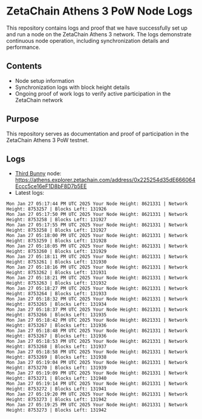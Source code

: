 # ZetaChain Athens 3 PoW Node Logs
This repository contains logs and proof that we have successfully set up and run a node on the ZetaChain Athens 3 network. The logs demonstrate continuous node operation, including synchronization details and performance.

## Contents
- Node setup information
- Synchronization logs with block height details
- Ongoing proof of work logs to verify active participation in the ZetaChain network

## Purpose
This repository serves as documentation and proof of participation in the ZetaChain Athens 3 PoW testnet.

## Logs

- [Third Bunny](https://thirdbunny.xyz/) node: https://athens.explorer.zetachain.com/address/0x225254d35dE666064Eccc5ce16eF1D8bF8D7b5EE
- Latest logs:
```
Mon Jan 27 05:17:44 PM UTC 2025 Your Node Height: 8621331 | Network Height: 8753257 | Blocks Left: 131926
Mon Jan 27 05:17:50 PM UTC 2025 Your Node Height: 8621331 | Network Height: 8753258 | Blocks Left: 131927
Mon Jan 27 05:17:55 PM UTC 2025 Your Node Height: 8621331 | Network Height: 8753258 | Blocks Left: 131927
Mon Jan 27 05:18:00 PM UTC 2025 Your Node Height: 8621331 | Network Height: 8753259 | Blocks Left: 131928
Mon Jan 27 05:18:05 PM UTC 2025 Your Node Height: 8621331 | Network Height: 8753260 | Blocks Left: 131929
Mon Jan 27 05:18:11 PM UTC 2025 Your Node Height: 8621331 | Network Height: 8753261 | Blocks Left: 131930
Mon Jan 27 05:18:16 PM UTC 2025 Your Node Height: 8621331 | Network Height: 8753262 | Blocks Left: 131931
Mon Jan 27 05:18:21 PM UTC 2025 Your Node Height: 8621331 | Network Height: 8753263 | Blocks Left: 131932
Mon Jan 27 05:18:27 PM UTC 2025 Your Node Height: 8621331 | Network Height: 8753264 | Blocks Left: 131933
Mon Jan 27 05:18:32 PM UTC 2025 Your Node Height: 8621331 | Network Height: 8753265 | Blocks Left: 131934
Mon Jan 27 05:18:37 PM UTC 2025 Your Node Height: 8621331 | Network Height: 8753266 | Blocks Left: 131935
Mon Jan 27 05:18:42 PM UTC 2025 Your Node Height: 8621331 | Network Height: 8753267 | Blocks Left: 131936
Mon Jan 27 05:18:48 PM UTC 2025 Your Node Height: 8621331 | Network Height: 8753267 | Blocks Left: 131936
Mon Jan 27 05:18:53 PM UTC 2025 Your Node Height: 8621331 | Network Height: 8753268 | Blocks Left: 131937
Mon Jan 27 05:18:58 PM UTC 2025 Your Node Height: 8621331 | Network Height: 8753269 | Blocks Left: 131938
Mon Jan 27 05:19:04 PM UTC 2025 Your Node Height: 8621331 | Network Height: 8753270 | Blocks Left: 131939
Mon Jan 27 05:19:09 PM UTC 2025 Your Node Height: 8621331 | Network Height: 8753271 | Blocks Left: 131940
Mon Jan 27 05:19:14 PM UTC 2025 Your Node Height: 8621331 | Network Height: 8753272 | Blocks Left: 131941
Mon Jan 27 05:19:20 PM UTC 2025 Your Node Height: 8621331 | Network Height: 8753273 | Blocks Left: 131942
Mon Jan 27 05:19:25 PM UTC 2025 Your Node Height: 8621331 | Network Height: 8753273 | Blocks Left: 131942
```
